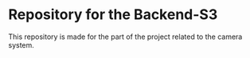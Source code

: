 # Repository for the Backend-S3

This repository is made for the part of the project related to the camera system.